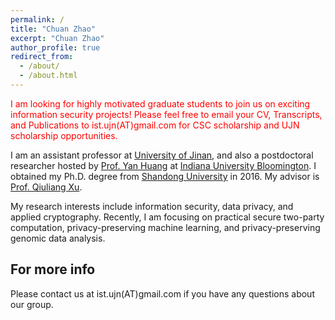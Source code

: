 ```yaml
---
permalink: /
title: "Chuan Zhao"
excerpt: "Chuan Zhao"
author_profile: true
redirect_from: 
  - /about/
  - /about.html
---
```


<span style="color:red;">I am looking for highly motivated graduate students to join us on exciting information security projects! Please feel free to email your CV, Transcripts, and Publications to ist.ujn(AT)gmail.com for CSC scholarship and UJN scholarship opportunities. </span>

I am an assistant professor at [University of Jinan](http://www.ujn.edu.cn/en/), and also a postdoctoral researcher hosted by [Prof. Yan Huang](http://homes.sice.indiana.edu/yh33/) at [Indiana University Bloomington](https://www.iu.edu). I obtained my Ph.D. degree from [Shandong University](http://www.en.sdu.edu.cn/) in 2016. My advisor is [Prof. Qiuliang Xu](http://isec.sdu.edu.cn/).

My research interests include information security, data privacy, and applied cryptography. Recently, I am focusing on practical secure two-party computation, privacy-preserving machine learning, and privacy-preserving genomic data analysis.

For more info
------
Please contact us at ist.ujn(AT)gmail.com if you have any questions about our group.
